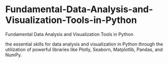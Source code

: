 # Fundamental-Data-Analysis-and-Visualization-Tools-in-Python
Fundamental Data Analysis and Visualization Tools in Python


the essential skills for data analysis and visualization in Python through the utilization of powerful libraries like Plotly, Seaborn, Matplotlib, Pandas, and NumPy.



